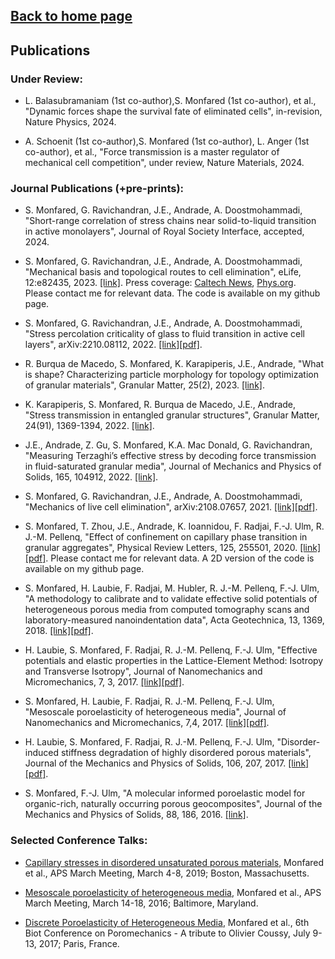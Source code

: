 ## [Back to home page](/index)

## Publications

### Under Review:
- L. Balasubramaniam (1st co-author),S. Monfared (1st co-author), et al., "Dynamic forces shape the survival fate of eliminated cells", in-revision, Nature Physics, 2024.

- A. Schoenit (1st co-author),S. Monfared (1st co-author), L. Anger (1st co-author), et al., "Force transmission is a master regulator of mechanical cell competition", under review, Nature Materials, 2024.

### Journal Publications (+pre-prints):
- S. Monfared, G. Ravichandran, J.E., Andrade, A. Doostmohammadi, "Short-range correlation of stress chains near solid-to-liquid transition in active monolayers", Journal of Royal Society Interface, accepted, 2024. 
  
- S. Monfared, G. Ravichandran, J.E., Andrade, A. Doostmohammadi, "Mechanical basis and topological routes to cell elimination", eLife, 12:e82435, 2023. [[link]](https://elifesciences.org/articles/82435). Press coverage: [Caltech News](https://www.caltech.edu/about/news/condensed-matter-physics-inspires-a-new-model-of-cellular-behavior), [Phys.org](https://phys.org/news/2023-04-condensed-physics-cellular-behavior.html). Please contact me for relevant data. The code is available on my github page.  

- S. Monfared, G. Ravichandran, J.E., Andrade, A. Doostmohammadi, "Stress percolation criticality of glass to fluid transition in active cell layers",  	arXiv:2210.08112, 2022. [[link]](https://arxiv.org/abs/2210.08112)[[pdf]](https://arxiv.org/abs/2210.08112).

- R. Burqua de Macedo, S. Monfared, K. Karapiperis, J.E., Andrade, "What is shape?
Characterizing particle morphology for topology optimization of granular materials", Granular Matter, 25(2), 2023. [[link]](https://link.springer.com/article/10.1007/s10035-022-01282-y).

- K. Karapiperis, S. Monfared, R. Burqua de Macedo, J.E., Andrade, "Stress transmission in entangled granular structures", Granular Matter, 24(91), 1369-1394, 2022. [[link]](https://link.springer.com/article/10.1007/s10035-022-01252-4).

- J.E., Andrade, Z. Gu, S. Monfared, K.A. Mac Donald, G. Ravichandran, "Measuring
Terzaghi’s effective stress by decoding force transmission in fluid-saturated granular media", Journal of Mechanics and Physics of Solids, 165, 104912, 2022. [[link]](https://www.sciencedirect.com/science/article/abs/pii/S0022509622001144?via%3Dihub).

- S. Monfared, G. Ravichandran, J.E., Andrade, A. Doostmohammadi, "Mechanics of live cell elimination",  	arXiv:2108.07657, 2021. [[link]](https://arxiv.org/abs/2108.07657)[[pdf]](https://arxiv.org/pdf/2108.07657.pdf).

- S. Monfared, T. Zhou, J.E., Andrade, K. Ioannidou, F. Radjai, F.-J. Ulm, R. J.-M. Pellenq, "Effect of confinement on capillary phase transition in granular aggregates", Physical Review Letters, 125, 255501, 2020. [[link]](https://doi.org/10.1103/PhysRevLett.125.255501)[[pdf]](https://arxiv.org/pdf/2008.04201.pdf). Please contact me for relevant data. A 2D version of the code is available on my github page. 

- S. Monfared, H. Laubie, F. Radjai, M. Hubler, R. J.-M. Pellenq, F.-J. Ulm, "A methodology to calibrate and to validate effective solid potentials of heterogeneous porous media from computed tomography scans and laboratory-measured nanoindentation data", Acta Geotechnica, 13, 1369, 2018. [[link]](https://link.springer.com/article/10.1007/s11440-018-0687-9)[[pdf]](https://hal.archives-ouvertes.fr/hal-01958690/document).

- H. Laubie, S. Monfared, F. Radjai, R. J.-M. Pellenq, F.-J. Ulm, "Effective potentials and elastic properties in the Lattice-Element Method: Isotropy and Transverse Isotropy", Journal of Nanomechanics and Micromechanics, 7, 3, 2017. [[link]](https://ascelibrary.org/doi/full/10.1061/(ASCE)NM.2153-5477.0000125)[[pdf]](https://hal.archives-ouvertes.fr/hal-02095033/document).

- S. Monfared, H. Laubie, F. Radjai, R. J.-M. Pellenq, F.-J. Ulm, "Mesoscale poroelasticity of heterogeneous media", Journal of Nanomechanics and Micromechanics, 7,4, 2017. [[link]](https://ascelibrary.org/doi/full/10.1061/(ASCE)NM.2153-5477.0000136)[[pdf]](https://hal.archives-ouvertes.fr/hal-02095006/document).  

- H. Laubie, S. Monfared, F. Radjai, R. J.-M. Pellenq, F.-J. Ulm, "Disorder-induced stiffness degradation of highly disordered porous materials", Journal of the Mechanics and Physics of Solids, 106, 207, 2017. [[link]](https://www.sciencedirect.com/science/article/pii/S002250961730090X)[[pdf]](https://hal.archives-ouvertes.fr/hal-01720439/document).

- S. Monfared, F.-J. Ulm, "A molecular informed poroelastic model for organic-rich, naturally occurring porous geocomposites", Journal of the Mechanics and Physics of Solids, 88, 186, 2016. [[link]](https://www.sciencedirect.com/science/article/pii/S0022509615303355).

### Selected Conference Talks:

- [Capillary stresses in disordered unsaturated porous materials](http://meetings.aps.org/Meeting/MAR19/Session/V56.4), Monfared et al., APS March Meeting, March 4-8, 2019; Boston, Massachusetts. 

- [Mesoscale poroelasticity of heterogeneous media](http://meetings.aps.org/Meeting/MAR16/Session/R36.9), Monfared et al., APS March Meeting, March 14-18, 2016; Baltimore, Maryland. 

- [Discrete Poroelasticity of Heterogeneous Media](https://ascelibrary.org/doi/abs/10.1061/9780784480779.169), Monfared et al., 6th Biot Conference on Poromechanics - A tribute to Olivier Coussy, July 9-13, 2017; Paris, France. 




